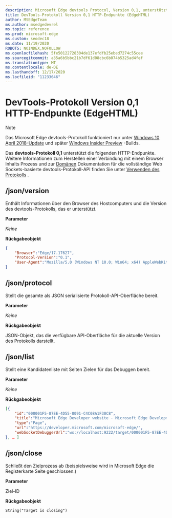 ```yaml
---
description: Microsoft Edge devtools Protocol, Version 0,1, unterstützt die folgenden HTTP-Endpunkte.
title: DevTools-Protokoll Version 0,1 HTTP-Endpunkte (EdgeHTML)
author: MSEdgeTeam
ms.author: msedgedevrel
ms.topic: reference
ms.prod: microsoft-edge
ms.custom: seodec18
ms.date: 11/19/2020
ROBOTS: NOINDEX,NOFOLLOW
ms.openlocfilehash: 5fe50122728304de137efdfb25ebed7274c55cee
ms.sourcegitcommit: a35a6b5bbc21b7df61d08cbc6b074b5325ad4fef
ms.translationtype: MT
ms.contentlocale: de-DE
ms.lasthandoff: 12/17/2020
ms.locfileid: "11233646"
---
```

# DevTools-Protokoll Version 0,1 HTTP-Endpunkte (EdgeHTML)  

> [!NOTE]
> Das Microsoft Edge devtools-Protokoll funktioniert nur unter [Windows 10 April 2018-Update](https://blogs.windows.com/windowsexperience/2018/04/30/how-to-get-the-windows-10-april-2018-update/#5VXkQMU41CJzZPER.97) und später [Windows Insider Preview](https://insider.windows.com/en-us/getting-started/) -Builds.

Das **devtools-Protokoll 0,1** unterstützt die folgenden HTTP-Endpunkte. Weitere Informationen zum Herstellen einer Verbindung mit einem Browser Inhalts Prozess und zur [Domänen](domains/index.md) Dokumentation für die vollständige Web Sockets-basierte devtools-Protokoll-API finden Sie unter [Verwenden des Protokolls](../index.md#using-the-protocol) .

## /json/version
Enthält Informationen über den Browser des Hostcomputers und die Version des devtools-Protokolls, das er unterstützt.

**Parameter**

*Keine*

**Rückgabeobjekt**

```json
{
    "Browser":"Edge/17.17627",
    "Protocol-Version":"0.1",
    "User-Agent":"Mozilla/5.0 (Windows NT 10.0; Win64; x64) AppleWebKit/537.36 (KHTML, like Gecko) Chrome/64.0.3282.140 Safari/537.36 Edge/17.17627"
}
```

## /json/protocol

Stellt die gesamte als JSON serialisierte Protokoll-API-Oberfläche bereit.

**Parameter**

*Keine*

**Rückgabeobjekt**

JSON-Objekt, das die verfügbare API-Oberfläche für die aktuelle Version des Protokolls darstellt.

## /json/list

Stellt eine Kandidatenliste mit Seiten Zielen für das Debuggen bereit.

**Parameter**

*Keine*

**Rückgabeobjekt**

```json
[{
    "id":"000001F5-87EE-4D55-0091-C4C08A1F30C8",
    "title":"Microsoft Edge Developer website - Microsoft Edge Development",
    "type":"Page",
    "url":"https://developer.microsoft.com/microsoft-edge/",
    "webSocketDebuggerUrl":"ws://localhost:9222/target/000001F5-87EE-4D55-0091-C4C08A1F30C8"
}, … ]
```

## /json/close

Schließt den Zielprozess ab (beispielsweise wird in Microsoft Edge die Registerkarte Seite geschlossen.)

**Parameter**

Ziel-ID 

**Rückgabeobjekt**

```
String("Target is closing")
```
